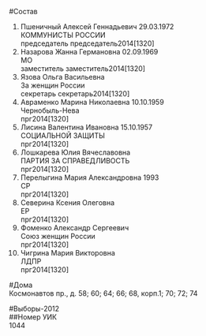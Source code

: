 #Состав  
1. Пшеничный Алексей Геннадьевич 29.03.1972  
    КОММУНИСТЫ РОССИИ  
    председатель председатель2014[1320]  
2. Назарова Жанна Германовна 02.09.1969  
    МО  
    заместитель заместитель2014[1320]  
3. Язова Ольга Васильевна  
    За женщин России  
    секретарь секретарь2014[1320]  
4. Авраменко Марина Николаевна 10.10.1959  
    Чернобыль-Нева  
    прг2014[1320]  
5. Лисина Валентина Ивановна 15.10.1957  
    СОЦИАЛЬНОЙ ЗАЩИТЫ  
    прг2014[1320]  
6. Лошкарева Юлия Вячеславовна  
    ПАРТИЯ ЗА СПРАВЕДЛИВОСТЬ  
    прг2014[1320]  
7. Перелыгина Мария Александровна 1993  
    СР  
    прг2014[1320]  
8. Северина Ксения Олеговна  
    ЕР  
    прг2014[1320]  
9. Фоменко Александр Сергеевич  
    Союз женщин России  
    прг2014[1320]  
10. Чигрина Мария Викторовна  
    ЛДПР  
    прг2014[1320]  
  
#Дома  
Космонавтов пр., д. 58; 60; 64; 66; 68, корп.1; 70; 72; 74  
  
#Выборы-2012  
##Номер УИК  
1044  

